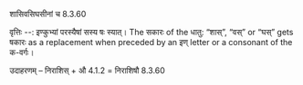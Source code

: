 

 शासिवसिघसीनां च 8.3.60 


वृत्तिः --: इण्‍कुभ्‍यां परस्‍यैषां सस्‍य षः स्‍यात्। The सकारः of the धातु: “शास्”, “वस्” or “घस्” gets षकारः as a replacement when preceded by an इण् letter or a consonant of the क-वर्गः। 


उदाहरणम् – निराशिस् + औ 4.1.2 = निराशिषौ 8.3.60 


